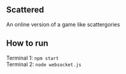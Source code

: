 ## Scattered

An online version of a game like scattergories

## How to run
Terminal 1: `npm start`  
Terminal 2: `node websocket.js`
